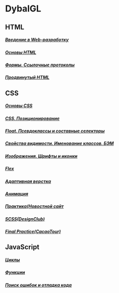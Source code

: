 # DybalGL #
## HTML ##
##### [Введение в Web-разработку](https://github.com/AdukarIT/DybalGL/tree/master/Homework1) #####
##### [Основы HTML](https://github.com/AdukarIT/DybalGL/tree/master/Homework2) #####
##### [Формы. Ссылочные протоколы](https://github.com/AdukarIT/DybalGL/tree/master/Homework3) #####
##### [Продвинутый HTML](https://github.com/AdukarIT/DybalGL/tree/master/HTML/Homework4) #####

## CSS ##
##### [Основы CSS](https://github.com/AdukarIT/DybalGL/tree/master/CSS/Homework1(Abstract)) #####
##### [CSS. Позиционирование](https://github.com/AdukarIT/DybalGL/tree/master/CSS/Homework2(Position)) #####
##### [Float. Псевдоклассы и составные селекторы](https://github.com/AdukarIT/DybalGL/tree/master/CSS/Homework3(Float)) #####
##### [Свойства видимости. Именование классов. БЭМ](https://jsfiddle.net/Glebjs/y0ktnc6r/32) #####
##### [Изображения. Шрифты и иконки](https://github.com/AdukarIT/DybalGL/tree/master/CSS/Homework4(Images)) #####
##### [Flex](https://github.com/AdukarIT/DybalGL/tree/master/CSS/Homework5(Flex)) #####
##### [Адаптивная верстка](https://github.com/AdukarIT/DybalGL/tree/master/CSS/Homework6(Adaptive)) #####
##### [Анимация](https://github.com/AdukarIT/DybalGL/tree/master/CSS/Homework7(Animation)) #####
##### [Практика(Новостной сайт](https://github.com/AdukarIT/DybalGL/tree/master/CSS/Practice(News)) #####
##### [SCSS(DesignClub)](https://github.com/AdukarIT/DybalGL/tree/master/CSS/Homework8(SCSS)) #####
##### [Final Practice(CacaoTour)](https://github.com/AdukarIT/DybalGL/tree/master/CSS/PracticeLast(Cacaotour)) #####

## JavaScript ##
##### [Циклы](https://github.com/AdukarIT/DybalGL/tree/master/JavaScript/1(Cycles)) #####
##### [Функции](https://github.com/AdukarIT/DybalGL/tree/master/JavaScript/2(Functions)) #####
##### [Поиск ошибок и отладка кода](https://github.com/AdukarIT/DybalGL/tree/master/JavaScript/3(Debugging)) #####